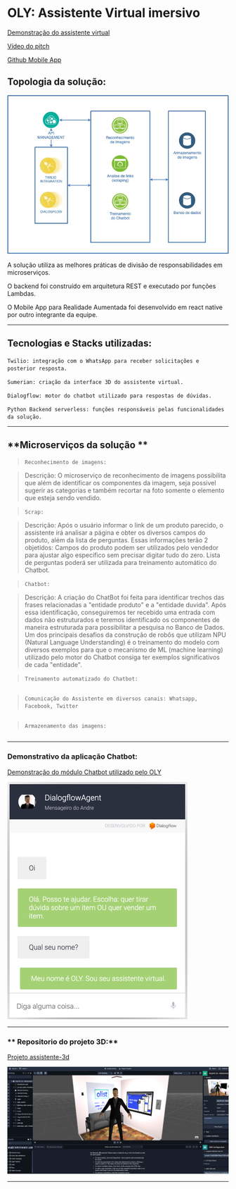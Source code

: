 # OLY: Assistente Virtual imersivo

[Demonstração do assistente virtual](http://bit.ly/eq28olist)

[Vídeo do pitch](https://www.youtube.com/watch?v=-5I-7OoBm6Y)

[Github Mobile App](https://github.com/patrickbattisti/olist-augmented-reality) 


## **Topologia da solução:**

![Alt Text](Megahack.jpg)

A solução utiliza as melhores práticas de divisão de responsabilidades em microserviços.

O backend foi construído em arquitetura REST e executado por funções Lambdas.

O Mobile App para Realidade Aumentada foi desenvolvido em react native por outro integrante da equipe.

---

## **Tecnologias e Stacks utilizadas:**

`Twilio: integração com o WhatsApp para receber solicitações e posterior resposta.`

`Sumerian: criação da interface 3D do assistente virtual.`

`Dialogflow: motor do chatbot utilizado para respostas de dúvidas.`

`Python Backend serverless: funções responsáveis pelas funcionalidades da solução.`

---

## **Microserviços da solução **

>`Reconhecimento de imagens:`

> Descrição: O microserviço de reconhecimento de imagens possibilita que além de identificar os componentes da imagem, seja possivel sugerir as categorias e também recortar na foto somente o elemento que esteja sendo vendido.

>`Scrap:`

> Descrição: Após o usuário informar o link de um produto parecido, o assistente irá analisar a página e obter os diversos campos do produto, além da lista de perguntas. Essas informações terão 2 objetidos:
Campos do produto podem ser utilizados pelo vendedor para ajustar algo específico sem precisar digitar tudo do zero.
Lista de perguntas poderá ser utilizada para treinamento automático do Chatbot.

>`Chatbot:`

> Descrição: A criação do ChatBot foi feita para identificar trechos das frases relacionadas a "entidade produto" e a "entidade duvida". Após essa identificação, conseguiremos ter recebido uma entrada com dados não estruturados e teremos identificado os componentes de maneira estruturada para possibilitar a pesquisa no Banco de Dados. Um dos principais desafios da construção de robôs que utilizam NPU (Natural Language Understanding) é o treinamento do modelo com diversos exemplos para que o mecanismo de ML (machine learning) utilizado pelo motor do Chatbot consiga ter exemplos significativos de cada "entidade". 

>`Treinamento automatizado do Chatbot:`

```Descrição: Com base nas perguntas que o microserviço Scrap tiver coletado, poderá ser disparado o treinamento automático do motor do Chatbot. Esse é um dos principais desafios, pois o Dialogflow não possui em sua API uma chamada simples de treinamento onde pudesse ser definido a frase de treinamento para ser incorporada ao que já existe. Esse ponto ainda está em desenvolvimento.
```

>`Comunicação do Assistente em diversos canais: Whatsapp, Facebook, Twitter`

```Descrição: A ferramenta utilizada como Dialogflow permite que o Chatbot seja utilizado em diversos canais. Dessa forma, o cadastro de produtos por um Vendedor poderia ocorrer também por Facebook, por exemplo. Da mesma forma, dúvidas de compradores poderiam ser recebidas por outros canais, Twitter por exemplo.
```

>`Armazenamento das imagens:`

```Descrição: Esse componente da solução é responsável por armazenar no Bucket as imagens recebidas durante o processo de reconhecimento de imagens.
```

---
### **Demonstrativo da aplicação Chatbot:**

[Demonstração do módulo Chatbot utilizado pelo OLY](https://bot.dialogflow.com/tonanuvem)

![Alt Text](chatbot-motor.png)

---

### ** Repositorio do projeto 3D:**

[Projeto assistente-3d](https://github.com/tonanuvem/assistente-3d)

![Alt Text](assistente-3d/tela-projeto-3d.png)

---
